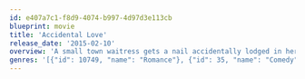 ```yaml
---
id: e407a7c1-f8d9-4074-b997-4d97d3e113cb
blueprint: movie
title: 'Accidental Love'
release_date: '2015-02-10'
overview: 'A small town waitress gets a nail accidentally lodged in her head causing unpredictable behavior that leads her to Washington, DC.  Sparks fly when she meets a clueless young senator who takes up her cause - but what happens when love interferes with what you stand for?'
genres: '[{"id": 10749, "name": "Romance"}, {"id": 35, "name": "Comedy"}]'
---
```

